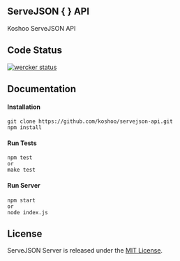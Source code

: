 ## ServeJSON { } API

Koshoo ServeJSON API

## Code Status

[![wercker status](https://app.wercker.com/status/be4aba3b962de94d328ae8c3062b106a/m "wercker status")](https://app.wercker.com/project/bykey/be4aba3b962de94d328ae8c3062b106a)

## Documentation

#### Installation
```
git clone https://github.com/koshoo/servejson-api.git
npm install
```

#### Run Tests
```
npm test
or
make test
```

#### Run Server
```
npm start
or
node index.js
```

## License

ServeJSON Server is released under the [MIT License](https://github.com/koshoo/servejson-api/blob/master/LICENSE).
